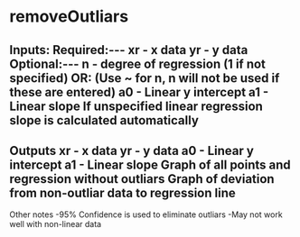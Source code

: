 # removeOutliars
Inputs:
Required:---
xr - x data
yr - y data
Optional:---
n - degree of regression (1 if not specified)
OR: (Use ~ for n, n will not be used if these are entered)
a0 - Linear y intercept 
a1 - Linear slope
If unspecified linear regression slope is calculated automatically
--------------------------------------------------------------------------
Outputs
xr - x data
yr - y data
a0 - Linear y intercept 
a1 - Linear slope
Graph of all points and regression without outliars
Graph of deviation from non-outliar data to regression line
--------------------------------------------------------------------------
Other notes
-95% Confidence is used to eliminate outliars
-May not work well with non-linear data

